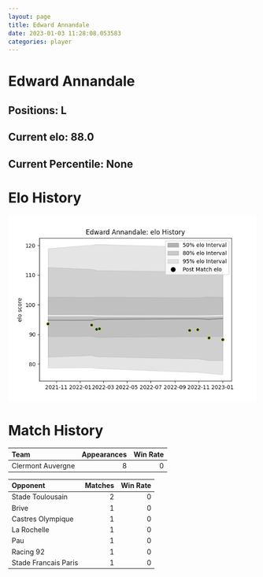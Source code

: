 ```yaml
---  
layout: page  
title: Edward Annandale  
date: 2023-01-03 11:28:08.053583  
categories: player  
---
```

# Edward Annandale

## Positions: L

## Current elo: 88.0

## Current Percentile: None

# Elo History


![elo history](history_EdwardAnnandale.png)
# Match History


| Team              |   Appearances |   Win Rate |
|:------------------|--------------:|-----------:|
| Clermont Auvergne |             8 |          0 |

| Opponent             |   Matches |   Win Rate |
|:---------------------|----------:|-----------:|
| Stade Toulousain     |         2 |          0 |
| Brive                |         1 |          0 |
| Castres Olympique    |         1 |          0 |
| La Rochelle          |         1 |          0 |
| Pau                  |         1 |          0 |
| Racing 92            |         1 |          0 |
| Stade Francais Paris |         1 |          0 |